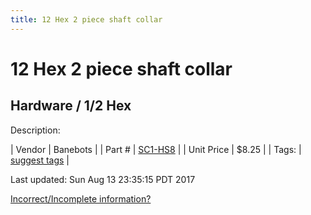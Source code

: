```yaml
---
title: 12 Hex 2 piece shaft collar
---
```


# 12 Hex 2 piece shaft collar
## Hardware / 1/2 Hex
Description: 	 

| Vendor | Banebots | 
| Part # | [SC1-HS8](http://www.banebots.com/product/SC1-HS8.html) | 
| Unit Price | $8.25 | 
| Tags: | [suggest tags](https://docs.google.com/forms/d/e/1FAIpQLSeWyY8v3RgOty-MyWmh9U0iivNYN_molChYyS-0U-o-kOAv_g/viewform) | 

Last updated: Sun Aug 13 23:35:15 PDT 2017

 [Incorrect/Incomplete information?](https://docs.google.com/forms/d/e/1FAIpQLSeWyY8v3RgOty-MyWmh9U0iivNYN_molChYyS-0U-o-kOAv_g/viewform)
